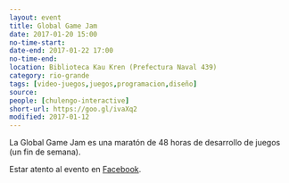 ```yaml
---
layout: event 
title: Global Game Jam
date: 2017-01-20 15:00
no-time-start:
date-end: 2017-01-22 17:00
no-time-end: 
location: Biblioteca Kau Kren (Prefectura Naval 439)
category: rio-grande
tags: [video-juegos,juegos,programacion,diseño]
source: 
people: [chulengo-interactive]
short-url: https://goo.gl/ivaXq2
modified: 2017-01-12
---
```


La Global Game Jam es una maratón de 48 horas de desarrollo de juegos (un fin de semana).

Estar atento al evento en [Facebook](https://www.facebook.com/events/1182192618485409/).